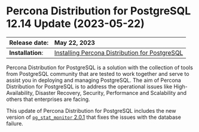 # Percona Distribution for PostgreSQL 12.14 Update (2023-05-22)

| Release date:     |  May 22, 2023      |
|:------------------|:-----------------------|
| **Installation**: | [Installing Percona Distribution for PostgreSQL](installing.md) |


Percona Distribution for PostgreSQL is a solution with the collection of tools from PostgreSQL community that are tested to work together and serve to assist you in deploying and managing PostgreSQL. The aim of Percona Distribution for PostgreSQL is to address the operational issues like High-Availability, Disaster Recovery, Security, Performance and Scalability and others that enterprises are facing.

This update of Percona Distribution for PostgreSQL includes the new version of [`pg_stat_monitor` 2.0.1](https://docs.percona.com/pg-stat-monitor/release-notes/2.0.1.html) that fixes the issues with the database failure.


